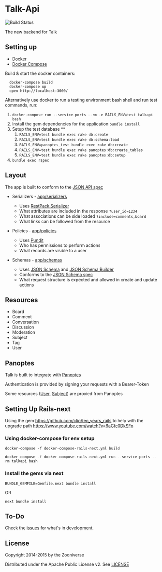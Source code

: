 # Talk-Api

![Build Status](https://github.com/zooniverse/talk-api/actions/workflows/run_tests_CI.yml/badge.svg?branch=master)

The new backend for Talk

## Setting up
* [Docker](https://docs.docker.com/get-docker/)
* [Docker Compose](https://docs.docker.com/compose/install/)

Build & start the docker containers:

```
  docker-compose build
  docker-compose up
  open http://localhost:3000/
```

Alternatively use docker to run a testing environment bash shell and run test commands, run:

1. `docker-compose run --service-ports --rm -e RAILS_ENV=test talkapi bash`
2. Install the gem dependencies for the application `bundle install`
3. Setup the test database **
    1. `RAILS_ENV=test bundle exec rake db:create`
    2. `RAILS_ENV=test bundle exec rake db:schema:load`
    3. `RAILS_ENV=panoptes_test bundle exec rake db:create`
    4. `RAILS_ENV=test bundle exec rake panoptes:db:create_tables`
    5. `RAILS_ENV=test bundle exec rake panoptes:db:setup`
4. `bundle exec rspec`

## Layout

The app is built to conform to the [JSON API spec](http://jsonapi.org/)

* Serializers - [app/serializers](app/serializers)
  * Uses [RestPack Serializer](https://github.com/RestPack/restpack_serializer)
  * What attributes are included in the response `?user_id=1234`
  * What associations can be side loaded `?include=comments,board`
  * What links can be followed from the resource


* Policies - [app/policies](app/policies)
  * Uses [Pundit](https://github.com/elabs/pundit)
  * Who has permissions to perform actions
  * What records are visible to a user


* Schemas - [app/schemas](app/schemas)
  * Uses [JSON Schema](https://github.com/ruby-json-schema/json-schema) and [JSON Schema Builder](https://github.com/parrish/json-schema_builder)
  * Conforms to the [JSON Schema spec](http://json-schema.org/)
  * What request structure is expected and allowed in create and update actions

## Resources

* Board
* Comment
* Conversation
* Discussion
* Moderation
* Subject
* Tag
* User

## Panoptes

Talk is built to integrate with [Panoptes](https://github.com/zooniverse/panoptes)

Authentication is provided by signing your requests with a Bearer-Token

Some resources ([User](app/models/user.rb), [Subject](app/models/subject.rb)) are proxied from Panoptes

## Setting Up Rails-next
Using the gem https://github.com/clio/ten_years_rails to help with the upgrade path https://www.youtube.com/watch?v=6aCfc0DkSFo

### Using docker-compose for env setup

```
docker-compose -f docker-compose-rails-next.yml build

docker-compose -f docker-compose-rails-next.yml run --service-ports --rm talkapi bash
```

### Install the gems via next

`BUNDLE_GEMFILE=Gemfile.next bundle install`

OR

`next bundle install`


## To-Do

Check the [issues](https://github.com/zooniverse/Talk-Api/issues) for what's in development.


## License

Copyright 2014-2015 by the Zooniverse

Distributed under the Apache Public License v2. See [LICENSE](LICENSE)
